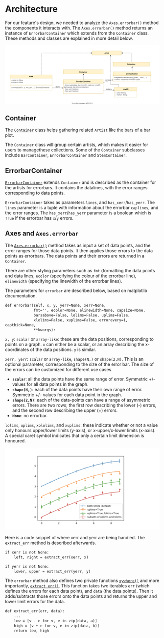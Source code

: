 # Architecture

For our feature's design, we needed to analyze the `Axes.errorbar()` method the components it interacts with. The `Axes.errorbar()` method returns an instance of `ErrorbarContainer` which extends from the `Container` class. These methods and classes are explained in more detail below.

![UML](./img/7876_uml_1.svg)

## Container

The [`Container`](https://github.com/matplotlib/matplotlib/blob/master/lib/matplotlib/container.py) class helps gathering related `Artist` like the bars of a bar plot.

The `Container` class will group certain artists, which makes it easier for users to managethese collections. Some of the `Container` subclasses include `BarContainer`, `ErrorbarContainer` and `StemContainer`.

## ErrorbarContainer

[`ErrorbarContainer`](https://github.com/matplotlib/matplotlib/blob/master/lib/matplotlib/container.py#L71) extends `Container` and is described as the container for the artists for errorbars. It contains the datalines, with the error ranges corresponding to data points.

`ErrorbarContainer` takes as parameters `lines`, and `has_xerr`/`has_yerr`. The `lines` parameter is a tuple with information about the errorbar `caplines`, and the error ranges. The `has_xerr`/`has_yerr` parameter is a boolean which is `True` if the errorbar has `x`/`y` errors.

## Axes and `Axes.errorbar`

The [`Axes.errorbar()`](https://github.com/matplotlib/matplotlib/blob/master/lib/matplotlib/axes/_axes.py#L3086) method takes as input a set of data points, and the error ranges for those data points. It then applies those errors to the data points as errorbars. The data points and their errors are returned in a `Container`.

There are other styling parameters such as `fmt` (formatting the data points and data lines, `ecolor` (specifying the colour of the errorbar line), `elinewidth` (specifying the linewidth of the errorbar lines).

The parameters for `errorbar` are described below, based on matplotlib documentation.

```
def errorbar(self, x, y, yerr=None, xerr=None,
             fmt='', ecolor=None, elinewidth=None, capsize=None,
             barsabove=False, lolims=False, uplims=False,
             xlolims=False, xuplims=False, errorevery=1, capthick=None,
             **kwargs):
```

`x, y`: `scalar` or `array-like`: these are the data positions, corresponding to points on a graph. `x` can either be a scalar, or an array describing the x-coordinates of the data positions. `y` is similar. 

`xerr, yerr`: `scalar` or `array-like`, `shape(N,)` or `shape(2,N)`. This is an optional parameter, corresponding to the size of the error bar. The size of the errors can be customized for different use cases.
- **`scalar`**: all the data points have the same range of error. Symmetric +/- values for all data points in the graph.
- **`shape(N,)`**: each of the data points have their own range of error. Symmetric +/- values for each data point in the graph.
- **`shape(2,N)`**: each of the data-points can have a range of asymmetric errors. There are two rows; the first row describing the lower (-) errors, and the second row describing the upper (+) errors. 
- **`None`**: no errorbar.

`lolims`, `uplims`, `xololims`, and `xuplims`: these indicate whether or not a value only honours upper/lower limits (y-axis), or x-upper/x-lower limits (x-axis). A special caret symbol indicates that only a certain limit dimension is honoured. 

![Image](./img/7876_lims.png)

Here is a code snippet of where xerr and yerr are being handled. The `extract_err` method is described afterwards.

```
if xerr is not None:
    left, right = extract_err(xerr, x)
```
```
if yerr is not None:
    lower, upper = extract_err(yerr, y)
```

The `errorbar` method also defines two private functions [`xywhere()`](https://github.com/matplotlib/matplotlib/blob/master/lib/matplotlib/axes/_axes.py#L3319) and more importantly, [`extract_err()`](https://github.com/matplotlib/matplotlib/blob/master/lib/matplotlib/axes/_axes.py#L3330). This function takes two iterables `err` (which defines the errors for each data point), and `data` (the data points). Then it adds/subtracts those errors onto the data points and returns the upper and lower limit errors for the data. 

```
def extract_err(err, data):
    ...
    low = [v - e for v, e in zip(data, a)]
    high = [v + e for v, e in zip(data, b)]
    return low, high
```